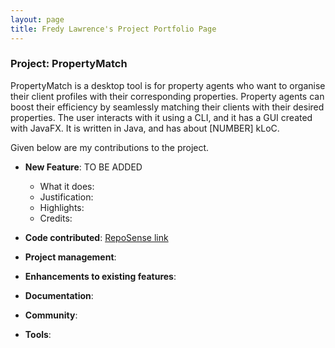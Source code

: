```yaml
---
layout: page
title: Fredy Lawrence's Project Portfolio Page
---
```


### Project: PropertyMatch

PropertyMatch is a desktop tool is for property agents who want to organise their client profiles with their corresponding properties. Property agents can boost their efficiency by seamlessly matching their clients with their desired properties.
The user interacts with it using a CLI, and it has a GUI created with JavaFX. It is written in Java, and has about [NUMBER] kLoC.

Given below are my contributions to the project.

* **New Feature**: TO BE ADDED
    * What it does:
    * Justification:
    * Highlights:
    * Credits:

* **Code contributed**: [RepoSense link]()

* **Project management**:

* **Enhancements to existing features**:

* **Documentation**:

* **Community**:

* **Tools**: